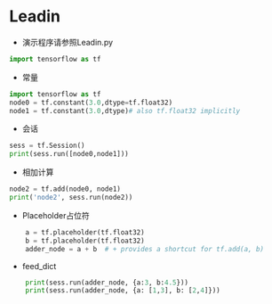 # Leadin
* 演示程序请参照Leadin.py

``` py
import tensorflow as tf 
```
* 常量
``` py
import tensorflow as tf 
node0 = tf.constant(3.0,dtype=tf.float32)
node1 = tf.constant(3.0,dtype)# also tf.float32 implicitly
```
* 会话
``` py
sess = tf.Session()
print(sess.run([node0,node1]))
```
* 相加计算
``` py
node2 = tf.add(node0, node1)
print('node2', sess.run(node2))
```
* Placeholder占位符
``` py
    a = tf.placeholder(tf.float32)
    b = tf.placeholder(tf.float32)
    adder_node = a + b  # + provides a shortcut for tf.add(a, b)
```
* feed_dict
```  py
    print(sess.run(adder_node, {a:3, b:4.5}))
    print(sess.run(adder_node, {a: [1,3], b: [2,4]}))
```